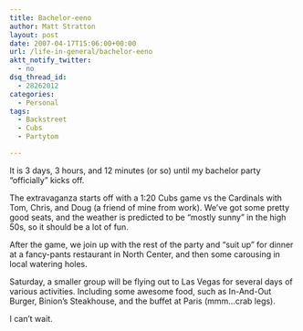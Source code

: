 ```yaml
---
title: Bachelor-eeno
author: Matt Stratton
layout: post
date: 2007-04-17T15:06:00+00:00
url: /life-in-general/bachelor-eeno
aktt_notify_twitter:
  - no
dsq_thread_id:
  - 28262012
categories:
  - Personal
tags:
  - Backstreet
  - Cubs
  - Partytom

---
```

It is 3 days, 3 hours, and 12 minutes (or so) until my bachelor party &#8220;officially&#8221; kicks off.

The extravaganza starts off with a 1:20 Cubs game vs the Cardinals with Tom, Chris, and Doug (a friend of mine from work). We&#8217;ve got some pretty good seats, and the weather is predicted to be &#8220;mostly sunny&#8221; in the high 50s, so it should be a lot of fun.

After the game, we join up with the rest of the party and &#8220;suit up&#8221; for dinner at a fancy-pants restaurant in North Center, and then some carousing in local watering holes.

Saturday, a smaller group will be flying out to Las Vegas for several days of various activities. Including some awesome food, such as In-And-Out Burger, Binion&#8217;s Steakhouse, and the buffet at Paris (mmm&#8230;crab legs).

I can&#8217;t wait.